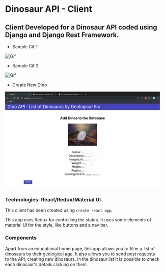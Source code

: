 # Dinosaur API - Client 

## Client Developed for a Dinosaur API coded using Django and Django Rest Framework. 

- Sample Gif 1

![Gif](/Images/Recording1.gif)

- Sample Gif 2

![Gif](/Images/Recording2.gif)

- Create New Dino

![Gif](/Images/Screenshot.png)

### Technologies: React/Redux/Material UI

This client has been created using ```create react app```. 

This app uses Redux for controlling the states. It uses some elements of material UI for the style, like buttons and a nav bar. 

### Components

Apart from an educational home page, this app allows you to filter a list of dinosaurs by their geological age. It also allows you to send post requests to the API, creating new dinosaurs. In the dinosaur list it is possible to check each dinosaur's details clicking on them.